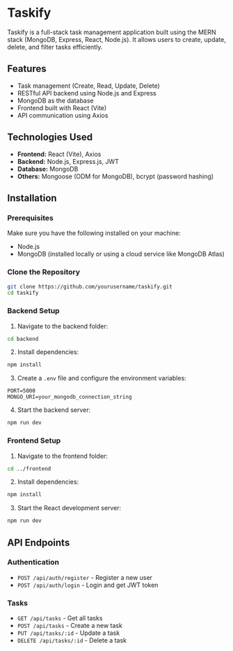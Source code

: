 # Taskify

Taskify is a full-stack task management application built using the MERN stack (MongoDB, Express, React, Node.js). It allows users to create, update, delete, and filter tasks efficiently.
## Features
- Task management (Create, Read, Update, Delete)
- RESTful API backend using Node.js and Express
- MongoDB as the database
- Frontend built with React (Vite)
- API communication using Axios

## Technologies Used
- **Frontend:** React (Vite), Axios
- **Backend:** Node.js, Express.js, JWT
- **Database:** MongoDB
- **Others:** Mongoose (ODM for MongoDB), bcrypt (password hashing)

## Installation
### Prerequisites
Make sure you have the following installed on your machine:
- Node.js
- MongoDB (installed locally or using a cloud service like MongoDB Atlas)

### Clone the Repository
```sh
git clone https://github.com/yourusername/taskify.git
cd taskify
```

### Backend Setup
1. Navigate to the backend folder:
```sh
cd backend
```
2. Install dependencies:
```sh
npm install
```
3. Create a `.env` file and configure the environment variables:
```env
PORT=5000
MONGO_URI=your_mongodb_connection_string
```
4. Start the backend server:
```sh
npm run dev
```

### Frontend Setup
1. Navigate to the frontend folder:
```sh
cd ../frontend
```
2. Install dependencies:
```sh
npm install
```
3. Start the React development server:
```sh
npm run dev
```

## API Endpoints
### Authentication
- `POST /api/auth/register` - Register a new user
- `POST /api/auth/login` - Login and get JWT token

### Tasks
- `GET /api/tasks` - Get all tasks
- `POST /api/tasks` - Create a new task
- `PUT /api/tasks/:id` - Update a task
- `DELETE /api/tasks/:id` - Delete a task

